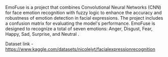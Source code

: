 EmoFuse is a project that combines Convolutional Neural Networks (CNN) for face emotion recognition with fuzzy logic to enhance the accuracy and robustness of emotion detection in facial expressions. The project includes a confusion matrix for evaluating the model's performance. EmoFuse is designed to recognize a total of seven emotions: Anger, Disgust, Fear, Happy, Sad, Surprise, and Neutral .

Dataset link - https://www.kaggle.com/datasets/nicolejyt/facialexpressionrecognition 


